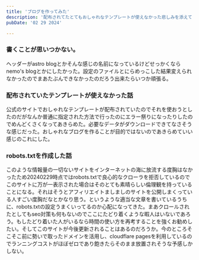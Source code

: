 ```yaml
---
title: 'ブログを作ってみた'
description: '配布されてたとてもおしゃれなテンプレートが使えなかった悲しみを添えて'
pubDate: '02 29 2024'

---
```

### 書くことが思いつかない。
ヘッダーがastro blogとかそんな感じの名前になっているけどせっかくならnemo's blogとかにしたかった。設定のファイルとにらめっこした結果変えられなかったのでまあたぶんできなかったのだろう出来たらいつか頑張る。
### 配布されていたテンプレートが使えなかった話
公式のサイトでおしゃれなテンプレートが配布されていたのでそれを使おうとしたのだがなんか普通に指定された方法で行ったのにエラー祭りになったりしたのでめんどくさくなってあきらめた。必要なデータがダウンロードできてなさそうな感じだった。おしゃれなブログを作ることが目的ではないのであきらめていい感じのこれにした。
### robots.txtを作成した話
このような情報量の一切ないサイトをインターネットの海に放流する度胸はなかったため20240229時点ではrobots.txtで良心的なクローラを拒否しているのでこのサイトに万が一表示された場合はそのとても素晴らしい倫理観を持っていることになる。それはそうとアフィリエイトましましのサイトを公開しまくっている人すごい度胸だなとかなり思う。というような適当な文章を書いているうちに、robots.txtの設定うまくいってるのか心配になってきた。まあクロールされたとしてもseo対策も何もないのでここにたどり着くような暇人はいないであろう。もしたどり着いた人がいるなら時間の使い方を再考することを強くお勧めしたい。そしてこのサイトが今後更新されることはあるのだろうか。今のところそこそこ前に勢いで取ったドメインを活用し、cloudflare pagesを利用しているのでランニングコストがほぼゼロであり飽きたらそのまま放置されそうな予感しかしない。